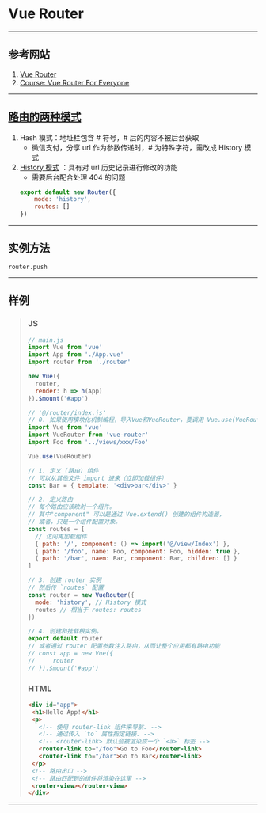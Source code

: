 # Vue Router

---
## 参考网站
1. [Vue Router](https://router.vuejs.org/zh/guide/)
2. [Course: Vue Router For Everyone](https://vueschool.io/courses/vue-router-for-everyone)
---
## [路由的两种模式](https://blog.csdn.net/chenjuan1993/article/details/82084698)
1. Hash 模式：地址栏包含 # 符号，# 后的内容不被后台获取
    - 微信支付，分享 url 作为参数传递时，# 为特殊字符，需改成 History 模式
2. [History 模式](https://router.vuejs.org/zh/guide/essentials/history-mode.html)
   ：具有对 url 历史记录进行修改的功能
    - 需要后台配合处理 404 的问题
    ```javascript
    export default new Router({
        mode: 'history',
        routes: []
    })
   ```
---
## 实例方法
    router.push
---
## 样例
> ### JS
>```javascript
>// main.js
>import Vue from 'vue'
>import App from './App.vue'
>import router from './router'
>
>new Vue({
>   router,
>   render: h => h(App)
>}).$mount('#app')
>```
>```javascript
>// '@/router/index.js'
>// 0. 如果使用模块化机制编程，导入Vue和VueRouter，要调用 Vue.use(VueRouter)
>import Vue from 'vue'
>import VueRouter from 'vue-router'
>import Foo from '../views/xxx/Foo'
>
>Vue.use(VueRouter)
>
>// 1. 定义 (路由) 组件
>// 可以从其他文件 import 进来（立即加载组件）
>const Bar = { template: '<div>bar</div>' }
>
>// 2. 定义路由
>// 每个路由应该映射一个组件。 
>// 其中"component" 可以是通过 Vue.extend() 创建的组件构造器，
>// 或者，只是一个组件配置对象。
>const routes = [
>   // 访问再加载组件
>   { path: '/', component: () => import('@/view/Index') },
>   { path: '/foo', name: Foo, component: Foo, hidden: true },
>   { path: '/bar', naem: Bar, component: Bar, children: [] }
>]
>
>// 3. 创建 router 实例
>// 然后传 `routes` 配置
>const router = new VueRouter({
>   mode: 'history', // History 模式
>   routes // 相当于 routes: routes
>})
>
>// 4. 创建和挂载根实例。
>export default router
>// 或者通过 router 配置参数注入路由，从而让整个应用都有路由功能
>// const app = new Vue({
>//     router
>// }).$mount('#app')
>```
>### HTML
>```html
><div id="app">
>  <h1>Hello App!</h1>
>  <p>
>    <!-- 使用 router-link 组件来导航. -->
>    <!-- 通过传入 `to` 属性指定链接. -->
>    <!-- <router-link> 默认会被渲染成一个 `<a>` 标签 -->
>    <router-link to="/foo">Go to Foo</router-link>
>    <router-link to="/bar">Go to Bar</router-link>
>  </p>
>  <!-- 路由出口 -->
>  <!-- 路由匹配到的组件将渲染在这里 -->
>  <router-view></router-view>
></div>
>```
---
